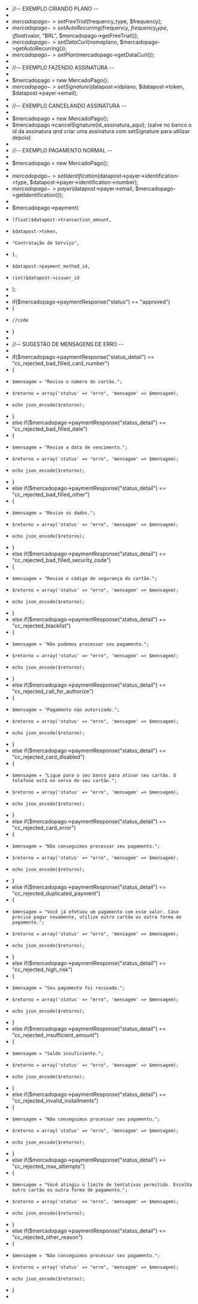 
* //-- EXEMPLO CRIANDO PLANO -- 
*
* $mercadopago->setFreeTrial($frequency_type, $frequency);
* $mercadopago->setAutoRecurring($frequency, $frequency_type, (float)$valor, "BRL", $mercadopago->getFreeTrial());
* $mercadopago->setDataCurl($nomeplano, $mercadopago->getAutoRecurring());
* $mercadopago->setPlan($mercadopago->getDataCurl());
*
* //-- EXEMPLO FAZENDO ASSINATURA -- 
*
* $mercadopago = new MercadoPago();
* $mercadopago->setSignature($datapost->idplano, $datapost->token, $datapost->payer->email);
*
* //-- EXEMPLO CANCELANDO ASSINATURA --
*
* $mercadopago = new MercadoPago();
* $mercadopago->cancelSignature(id_assinatura_aqui); (salve no banco o id da assinatura qnd criar uma assinatura com setSignature para utilizar depois)
*
* //-- EXEMPLO PAGAMENTO NORMAL -- 
*
* $mercadopago = new MercadoPago();
*
* $mercadopago->setIdentification($datapost->payer->identification->type, $datapost->payer->identification->number);
* $mercadopago->payer($datapost->payer->email, $mercadopago->getIdentification());
*
* $mercadopago->payment(
*     (float)$datapost->transaction_amount,
*     $datapost->token,
*     "Contratação de Serviço",
*     1,
*     $datapost->payment_method_id,
*     (int)$datapost->issuer_id
* );
*
* if($mercadopago->paymentResponse("status") == "approved") 
* {   
*     //code
* }
*
* //-- SUGESTÃO DE MENSAGENS DE ERRO --
*
* if($mercadopago->paymentResponse("status_detail") == "cc_rejected_bad_filled_card_number")
* {
*     $mensagem = "Revise o número do cartão.";
*     $retorno = array('status' => "erro", 'mensagem' => $mensagem);
*     echo json_encode($retorno);
* }
* else if($mercadopago->paymentResponse("status_detail") == "cc_rejected_bad_filled_date")
* {
*     $mensagem = "Revise a data de vencimento.";
*     $retorno = array('status' => "erro", 'mensagem' => $mensagem);
*     echo json_encode($retorno);
* }
* else if($mercadopago->paymentResponse("status_detail") == "cc_rejected_bad_filled_other")
* {
*     $mensagem = "Revise os dados.";
*     $retorno = array('status' => "erro", 'mensagem' => $mensagem);
*     echo json_encode($retorno);
* }
* else if($mercadopago->paymentResponse("status_detail") == "cc_rejected_bad_filled_security_code")
* {
*     $mensagem = "Revise o código de segurança do cartão.";
*     $retorno = array('status' => "erro", 'mensagem' => $mensagem);
*     echo json_encode($retorno);
* }
* else if($mercadopago->paymentResponse("status_detail") == "cc_rejected_blacklist")
* {
*     $mensagem = "Não pudemos processar seu pagamento.";
*     $retorno = array('status' => "erro", 'mensagem' => $mensagem);
*     echo json_encode($retorno);
* }
* else if($mercadopago->paymentResponse("status_detail") == "cc_rejected_call_for_authorize")
* {
*     $mensagem = "Pagamento não autorizado.";
*     $retorno = array('status' => "erro", 'mensagem' => $mensagem);
*     echo json_encode($retorno);
* }
* else if($mercadopago->paymentResponse("status_detail") == "cc_rejected_card_disabled")
* {
*     $mensagem = "Ligue para o seu banco para ativar seu cartão. O telefone está no verso do seu cartão.";
*     $retorno = array('status' => "erro", 'mensagem' => $mensagem);
*     echo json_encode($retorno);
* }
* else if($mercadopago->paymentResponse("status_detail") == "cc_rejected_card_error")
* {
*     $mensagem = "Não conseguimos processar seu pagamento.";
*     $retorno = array('status' => "erro", 'mensagem' => $mensagem);
*     echo json_encode($retorno);
* }
* else if($mercadopago->paymentResponse("status_detail") == "cc_rejected_duplicated_payment")
* {
*     $mensagem = "Você já efetuou um pagamento com esse valor. Caso precise pagar novamente, utilize outro cartão ou outra forma de pagamento.";
*     $retorno = array('status' => "erro", 'mensagem' => $mensagem);
*     echo json_encode($retorno);
* }
* else if($mercadopago->paymentResponse("status_detail") == "cc_rejected_high_risk")
* {
*     $mensagem = "Seu pagamento foi recusado.";
*     $retorno = array('status' => "erro", 'mensagem' => $mensagem);
*     echo json_encode($retorno);
* }
* else if($mercadopago->paymentResponse("status_detail") == "cc_rejected_insufficient_amount")
* {
*     $mensagem = "Saldo insuficiente.";
*     $retorno = array('status' => "erro", 'mensagem' => $mensagem);
*     echo json_encode($retorno);
* }
* else if($mercadopago->paymentResponse("status_detail") == "cc_rejected_invalid_installments")
* {
*     $mensagem = "Não conseguimos processar seu pagamento.";
*     $retorno = array('status' => "erro", 'mensagem' => $mensagem);
*     echo json_encode($retorno);
* }
* else if($mercadopago->paymentResponse("status_detail") == "cc_rejected_max_attempts")
* {
*     $mensagem = "Você atingiu o limite de tentativas permitido. Escolha outro cartão ou outra forma de pagamento.";
*     $retorno = array('status' => "erro", 'mensagem' => $mensagem);
*     echo json_encode($retorno);
* }
* else if($mercadopago->paymentResponse("status_detail") == "cc_rejected_other_reason")
* {
*     $mensagem = "Não conseguimos processar seu pagamento.";
*     $retorno = array('status' => "erro", 'mensagem' => $mensagem);
*     echo json_encode($retorno);
* }
*
